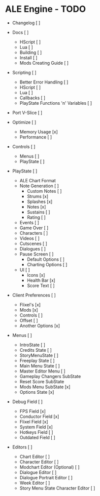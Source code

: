 # ALE Engine - TODO

- Changelog [ ]

- Docs [ ]
    - HScript [ ]
    - Lua [ ]
    - Building [ ]
    - Install [ ]
    - Mods Creating Guide [ ]

- Scripting [ ]
    - Better Error Handling [ ]
    - HScript [ ]
    - Lua [ ]
    - Callbacks [ ]
    - PlayState Functions 'n' Variables [ ]

- Port V-Slice [ ]

- Optimize [ ]
    - Memory Usage [x]
    - Performance [ ]

- Controls [ ]
    - Menus [ ]
    - PlayState [ ]

- PlayState [ ]
    - ALE Chart Format
    - Note Generation [ ]
        - Custom Notes [ ]
        - Strums [x]
        - Splashes [x]
        - Notes [x]
        - Sustains [ ]
        - Rating [ ]
    - Events [ ]
    - Game Over [ ]
    - Characters [ ]
    - Videos [ ]
    - Cutscenes [ ]
    - Dialogues [ ]
    - Pause Screen [ ]
        - Default Options [ ]
        - Charting Options [ ]
    - UI [ ]
        - Icons [x]
        - Health Bar [x]
        - Score Text [ ]
    

- Client Preferences [ ]
    - Flixel's [x]
    - Mods [x]
    - Controls [ ]
    - Offset [ ]
    - Another Options [x]


- Menus [ ]
    - IntroState [ ]
    - Credits State [ ]
    - StoryMenuState [ ]
    - Freeplay State [ ]
    - Main Menu State [ ]
    - Master Editor Menu [ ]
    - Gameplay Changers SubState
    - Reset Score SubState
    - Mods Menu SubState [x]
    - Options State [x]


- Debug Field [ ]
    - FPS Field [x]
    - Conductor Field [x]
    - Flixel Field [x]
    - System Field [x]
    - Hotkeys Field [ ]
    - Outdated Field [ ]


- Editors [ ]
    - Chart Editor [ ]
    - Character Editor [ ]
    - Modchart Editor (Optional) [ ]
    - Dialogue Editor [ ]
    - Dialogue Portrait Editor [ ]
    - Week Editor [ ]
    - Story Menu State Character Editor [ ]